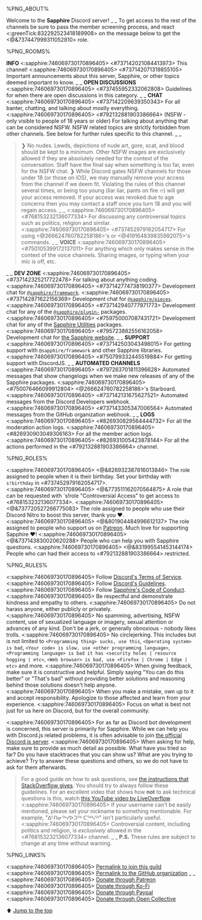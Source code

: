 %PNG_ABOUT%


Welcome to the **Sapphire** Discord server!
_ _
To get access to the rest of the channels be sure to pass the member screening process, and react <:greenTick:832292523418189908> on the message below to get the <@&737447999311052810> role.


%PNG_ROOMS%

**INFO**
<:sapphire:746069730170896405> <#737142021084413973> This channel!
<:sapphire:746069730170896405> <#737142071319855105> Important announcements about this server, Sapphire, or other topics deemed important to know.
_ _
**OPEN DISCUSSIONS**
<:sapphire:746069730170896405> <#737455952332062808> Guidelines for when there are open discussions in this category.
_ _
**CHAT**
<:sapphire:746069730170896405> <#737142209639350343> For all banter, chatting, and talking about mostly everything.
<:sapphire:746069730170896405> <#792132881903386664> (NSFW - only visible to people of 18 years or older) For talking about anything that can be considered NSFW. NSFW related topics are strictly forbidden from other channels. See below for further rules specific to this channel.
_ _
> ❯ No nudes. Lewds, depictions of nude art, gore, scat, and blood should be kept to a minimum. Other NSFW images are exclusively allowed if they are absolutely needed for the context of the conversation. Staff have the final say when something is too far, even for the NSFW chat.
> ❯ While Discord gates NSFW channels for those under 18 (or those on iOS), we may manually remove your access from the channel if we deem fit. Violating the rules of this channel several times, or being too young (liar liar, pants on fire :fire:) will get your access removed. If your access was revoked due to age concerns then you may contact a staff once you turn 18 and you will regain access.
_ _
<:sapphire:746069730170896405> <#768153232136077334> For discussing any controversial topics such as politics, religion and similar.
<:sapphire:746069730170896405> <#737452979162054717> For using <@266624760782258186>'s or <@419164839835992075>'s commands.
_ _
**VOICE**
<:sapphire:746069730170896405> <#750105399172137011> For anything which only makes sense in the context of the voice channels. Sharing images, or typing when your mic is off, etc.


_ _
**DEV ZONE**
<:sapphire:746069730170896405> <#737142325217722478> For talking about anything coding.
<:sapphire:746069730170896405> <#737142774738190377> Development chat for [`@sapphire/framework`](https://github.com/sapphire-community/framework).
<:sapphire:746069730170896405> <#737142871622156369> Development chat for [`@sapphire/pieces`](https://github.com/sapphire-community/pieces).
<:sapphire:746069730170896405> <#737142940777971773> Development chat for any of the [`@sapphire/plugin-`](https://github.com/sapphire-community/plugins) packages.
<:sapphire:746069730170896405> <#759750007087431721> Development chat for any of the [Sapphire Utilities](https://github.com/sapphire-community/utilities) packages.
<:sapphire:746069730170896405> <#795723882556162058> Development chat for [the Sapphire website](https://sapphirejs.com).
_ _
**SUPPORT**
<:sapphire:746069730170896405> <#737142503043498015> For getting support with `@sapphire/framework` and other Sapphire libraries.
<:sapphire:746069730170896405> <#750799332445519884> For getting support with DiscordJS.
_ _
**AUTOMATED CHANNELS**
<:sapphire:746069730170896405> <#797263701811396628> Automated messages that show changelogs when we make new releases of any of the Sapphire packages.
<:sapphire:746069730170896405> <#750076466099912804> <@266624760782258186>'s Starboard.
<:sapphire:746069730170896405> <#737142131675627521> Automated messages from the Discord Developers webhook.
<:sapphire:746069730170896405> <#737143305347006564> Automated messages from the GitHub organization webhook.
_ _
**LOGS**
<:sapphire:746069730170896405> <#826930829564444732> For all the moderation action logs.
<:sapphire:746069730170896405> <#826930903049306163> For all the member action logs.
<:sapphire:746069730170896405> <#826931005423878144> For all the actions performed in the <#792132881903386664> channel.


%PNG_ROLES%


<:sapphire:746069730170896405> <@&826932387816013846> The role assigned to people when it is their birthday. Set your birthday with `s!birthday` in <#737452979162054717>.
<:sapphire:746069730170896405> <@&773511162070564875> A role that can be requested with `s!role "Controversial Access" to get access to <#768153232136077334>.
<:sapphire:746069730170896405> <@&737720527266775083> The role assigned to people who use their Discord Nitro to boost this server, thank you :heart:.
<:sapphire:746069730170896405> <@&801904484996612137> The role assigned to people who support us on [Patreon](https://sapphirejs.com/patreon). Much love for supporting Sapphire :heart:!
<:sapphire:746069730170896405> <@&737143830020620288> People who can help you with Sapphire questions.
<:sapphire:746069730170896405> <@&831995541453144174> People who can had their access to <#792132881903386664> restricted.


%PNG_RULES%


<:sapphire:746069730170896405> Follow [Discord's Terms of Service](https://discord.com/terms).
<:sapphire:746069730170896405> Follow [Discord's Guidelines](https://discord.com/guidelines).
<:sapphire:746069730170896405> Follow [Sapphire's Code of Conduct](https://github.com/sapphire-community/readme/blob/main/CODE_OF_CONDUCT.md).
<:sapphire:746069730170896405> Be respectful and demonstrate kindness and empathy to others.
<:sapphire:746069730170896405> Do not harass anyone, either publicly or privately.
<:sapphire:746069730170896405> No spamming, advertising, NSFW content, use of sexualized language or imagery, sexual attention or advances of any kind. Don't be a jerk, or generally obnoxious - nobody likes trolls.
<:sapphire:746069730170896405> No circlejerking. This includes but is not limited to `<Programming thing> sucks, use this`, `<Operating system> is bad`, `<Your code> is slow, use <other programming language>`, `<Programming language> is bad it has <security holes | resource hogging | etc>`, `<Web browser> is bad, use <Firefox | Chrome | Edge | etc>` and more.
<:sapphire:746069730170896405> When giving feedback, make sure it is constructive and helpful. Simply saying "You can do this better" or "That's bad" without providing better solutions and reasoning behind those solutions doesn't help anyone.
<:sapphire:746069730170896405> When you make a mistake, own up to it and accept responsibility. Apologize to those affected and learn from your experience.
<:sapphire:746069730170896405> Focus on what is best not just for us here on Discord, but for the overall community.


<:sapphire:746069730170896405> For as far as Discord bot development is concerned, this server is primarily for Sapphire. While we can help you with Discord.js related problems, it is often advisable to join [the official Discord.js server](https://discord.gg/djs).
<:sapphire:746069730170896405> When asking for help, make sure to provide as much detail as possible. What have you tried so far? Do you have stacktraces that you can show us? What are you trying to achieve? Try to answer these questions and others, so we do not have to ask for them afterwards.
> For a good guide on how to ask questions, see [the instructions that StackOverflow gives](https://stackoverflow.com/help/how-to-ask). You should try to always follow these guidelines.
> For an excellent video that shows how **not** to ask technical questions is this, watch [this YouTube video by LiveOverflow](https://youtu.be/53zkBvL4ZB4).
<:sapphire:746069730170896405> If your username can't be easily mentioned, please set your nickname to something mentionable. For example, "ᐃᑦᑎᓂᖅᓯᐅᑐᖅ ᑕᖅᓴᖅ" isn't particularly useful.
<:sapphire:746069730170896405> Controversial content, including politics and religion, is _exclusively_ allowed in the <#768153232136077334> channel.
_ _
**P.S.** These rules are subject to change at any time without warning.


%PNG_LINKS%


<:sapphire:746069730170896405> [Permalink to join this guild](https://sapphirejs.com/discord)
<:sapphire:746069730170896405> [Permalink to the GitHub organization](https://sapphirejs.com/ghorg)
_ _
<:sapphire:746069730170896405> [Donate through Patreon](https://sapphirejs.com/patreon)
<:sapphire:746069730170896405> [Donate through Ko-Fi](https://sapphirejs.com/kofi)
<:sapphire:746069730170896405> [Donate through Paypal](https://sapphirejs.com/paypal)
<:sapphire:746069730170896405> [Donate through Open Collective](https://sapphirejs.com/opencollective)


⬆ [Jump to the top](%JUMP_TO_TOP%)
